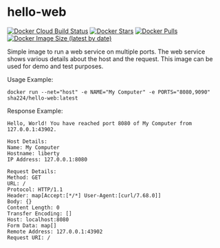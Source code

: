 # hello-web

[![Docker Cloud Build Status](https://img.shields.io/docker/cloud/build/sha224/hello-web)](https://hub.docker.com/r/sha224/hello-web)
[![Docker Stars](https://img.shields.io/docker/stars/sha224/hello-web)](https://hub.docker.com/r/sha224/hello-web)
[![Docker Pulls](https://img.shields.io/docker/pulls/sha224/hello-web)](https://hub.docker.com/r/sha224/hello-web)
[![Docker Image Size (latest by date)](https://img.shields.io/docker/image-size/sha224/hello-web)](https://hub.docker.com/r/sha224/hello-web)

Simple image to run a web service on multiple ports. The web service shows various details about the host and the request. This image can be used for demo and test purposes.

Usage Example:
```
docker run --net="host" -e NAME="My Computer" -e PORTS="8080,9090" sha224/hello-web:latest
```

Response Example:
```
Hello, World! You have reached port 8080 of My Computer from 127.0.0.1:43902.

Host Details:
Name: My Computer
Hostname: liberty
IP Address: 127.0.0.1:8080

Request Details:
Method: GET
URL: /
Protocol: HTTP/1.1
Header: map[Accept:[*/*] User-Agent:[curl/7.68.0]]
Body: {}
Content Length: 0
Transfer Encoding: []
Host: localhost:8080
Form Data: map[]
Remote Address: 127.0.0.1:43902
Request URI: /
```
